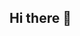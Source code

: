## Hi there 👋

<!--
**dagadeepansh/dagadeepansh** is a ✨ _special_ ✨ repository because its `README.md` (this file) appears on your GitHub profile.

Here are some ideas to get you started:

## Creds Ambassador Program

I'm proud to be a participant in the Creds Ambassador Program.

A multi-faceted consultant and solution oriented trusted advisor who uses frameworks as vehicles for innovation for the customer.
Helps the customer in identifying the gaps and remediation strategies for operating in the cloud and provide best possible solutions at the same time.

<video width="640" height="360" controls>
  <source src="Deepansh GitHub Creds.mp4.mp4" type="video/mp4">
  Your browser does not support the video tag.
</video>

Here are some projects demonstrating relevant skills:

- [Project Name](link-to-repo)
- [Another Project](link-to-repo)
- 🔭 I’m currently working on AI Infra.
- 🌱 I’m currently learning Gen AI and AI Infra.
- 👯 I’m looking to collaborate on ...
- 🤔 I’m looking for help with ...
- 💬 Ask me about ...
- 📫 How to reach me: ...
- 😄 Pronouns: ...
- ⚡ Fun fact: ...

• Enterprise Architect & Cloud Architect with 17.5+ years of work experience in variety of Industry Solutions (FSI & Telco), Infra, Data & AI/ML Architecture, Solutions Architecture and Multi-Cloud Architecture.
• Technical Leadership abilities in driving a culture of technical excellence, fostering cross-functional collaboration, stakeholder management and empowering high-performing teams to deliver innovative solutions and achieve outstanding results.
• Architecting and developing a robust design to meet customer business requirement with scalability, availability, security, resiliency, contingency, performance and cost-effectiveness.
• Design High-Level and Low-Level Detailed Migration Plans for Workloads from Physical or Virtual Servers to public cloud like GCP, AWS, Azure. End to End Design and Implementation of Cloud transformation.
• Architect end-to-end generative AI solutions with a focus on LLMs.
• Skilled in Infrastructure Architecture, Database Solutions, Security Solutions, Resilient & Highly Available Solutions, Disaster Recovery Solutions, Scalability & Capacity Planning, Cost Optimization.
• Proficient in Database architecture & administration activities such as Migration, Replication, Shell Scripting, Performance Tuning, Backup & Recovery, Upgrades & Patching.
-->
